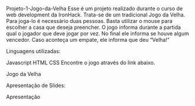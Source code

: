 Projeto-1-Jogo-da-Velha
Esse é um projeto realizado durante o curso de web development da IronHack. Trata-se de um tradicional Jogo da Velha.
Para joga-lo é necessário duas pessoas. Basta utilizar o mouse para escolher a casa que deseja preencher. O jogo informa durante a partida qual o jogador que deve jogar por vez. No final ele informa se houve algum vencedor. Caso aconteça um empate, ele informa que deu “Velha!”

Linguagens utilizadas:

Javascript
HTML
CSS
Encontre o jogo através do link abaixo.

Jogo da Velha

Apresentação de Slides:

Apresentação
